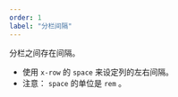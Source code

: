 ```yaml
---
order: 1
label: "分栏间隔"
---
```


分栏之间存在间隔。

-   使用 `x-row` 的 `space` 来设定列的左右间隔。
-   注意： `space` 的单位是 `rem` 。
